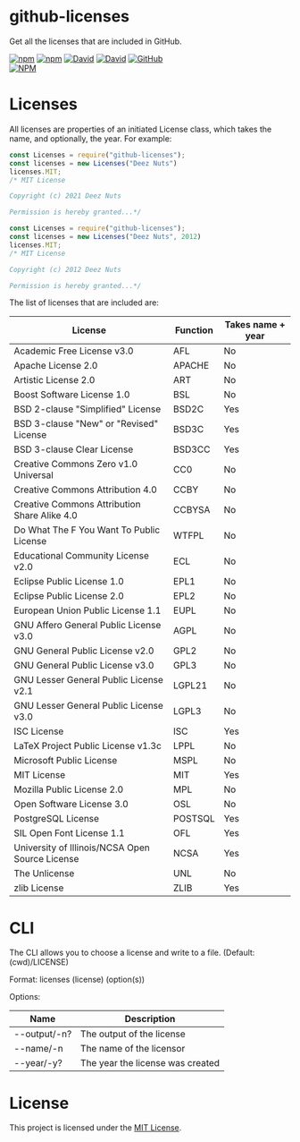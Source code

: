 # github-licenses
Get all the licenses that are included in GitHub.

[![npm](https://img.shields.io/npm/v/github-licenses)](https://npm.im/github-licenses)
[![npm](https://img.shields.io/npm/dt/github-licenses)](https://npm.im/github-licenses)
[![David](https://img.shields.io/david/bwbjustin/github-licenses)](https://david-dm.org/bwbjustin/github-licenses)
[![David](https://img.shields.io/david/dev/bwbjustin/github-licenses)](https://david-dm.org/bwbjustin/github-licenses?type=dev)
[![GitHub](https://img.shields.io/github/license/bwbjustin/github-licenses)](https://github.com/bwbjustin/github-licenses/blob/master/LICENSE)  
[![NPM](https://nodei.co/npm/github-licenses.png)](https://nodei.co/npm/github-licenses/)

# Licenses
All licenses are properties of an initiated License class, which takes the name, and optionally, the year. For example:
```js
const Licenses = require("github-licenses");
const licenses = new Licenses("Deez Nuts")
licenses.MIT; 
/* MIT License

Copyright (c) 2021 Deez Nuts

Permission is hereby granted...*/
```
```js
const Licenses = require("github-licenses");
const licenses = new Licenses("Deez Nuts", 2012)
licenses.MIT;
/* MIT License

Copyright (c) 2012 Deez Nuts

Permission is hereby granted...*/
```

The list of licenses that are included are:

License | Function | Takes name + year
--------|----------|----------------
Academic Free License v3.0 | AFL | No
Apache License 2.0 | APACHE | No
Artistic License 2.0 | ART | No
Boost Software License 1.0 | BSL | No
BSD 2-clause "Simplified" License | BSD2C | Yes
BSD 3-clause "New" or "Revised" License | BSD3C | Yes
BSD 3-clause Clear License | BSD3CC | Yes
Creative Commons Zero v1.0 Universal | CC0 | No
Creative Commons Attribution 4.0 | CCBY | No
Creative Commons Attribution Share Alike 4.0 | CCBYSA | No
Do What The F You Want To Public License | WTFPL | No
Educational Community License v2.0 | ECL | No
Eclipse Public License 1.0 | EPL1 | No
Eclipse Public License 2.0 | EPL2 | No
European Union Public License 1.1 | EUPL | No
GNU Affero General Public License v3.0 | AGPL | No
GNU General Public License v2.0 | GPL2 | No
GNU General Public License v3.0 | GPL3 | No
GNU Lesser General Public License v2.1 | LGPL21 | No
GNU Lesser General Public License v3.0 | LGPL3 | No
ISC License | ISC | Yes
LaTeX Project Public License v1.3c | LPPL | No
Microsoft Public License | MSPL | No
MIT License | MIT | Yes
Mozilla Public License 2.0 | MPL | No
Open Software License 3.0 | OSL | No
PostgreSQL License | POSTSQL | Yes
SIL Open Font License 1.1 | OFL | Yes
University of Illinois/NCSA Open Source License | NCSA | Yes
The Unlicense | UNL | No
zlib License | ZLIB | Yes

# CLI
The CLI allows you to choose a license and write to a file. (Default: (cwd)/LICENSE)

Format: licenses (license) (option(s))

Options:

Name | Description
-----|------------
--output/-n? | The output of the license
--name/-n | The name of the licensor
--year/-y? | The year the license was created

# License
This project is licensed under the [MIT License](https://github.com/bwbjustin/github-licenses/blob/master/LICENSE).